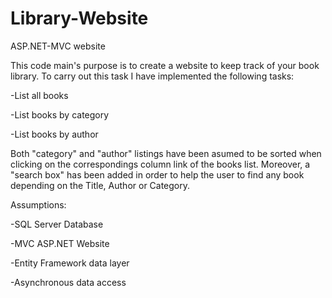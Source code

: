 # Library-Website
ASP.NET-MVC website

This code main's purpose is to create a website to keep track of your book library. To carry out this task I have implemented the following tasks:

  -List all books
  
  -List books by category
  
  -List books by author

Both "category" and "author" listings have been asumed to be sorted when clicking on the correspondings column link of the books list.
Moreover, a "search box" has been added in order to help the user to find any book depending on the Title, Author or Category.

Assumptions:

  -SQL Server Database
  
  -MVC ASP.NET Website
  
  -Entity Framework data layer
  
  -Asynchronous data access  
  
